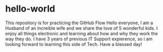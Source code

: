 # hello-world
This repository is for practicing the GitHub Flow
Hello everyone, I am a Husband of an increible wife and we share the love of 5 wonderful kids. I enjoy all things electronic and learning about how and why they work the way they do. I have 3 years of previous IT Support expierence, so i am looking forward to learning this side of Tech. Have a blessed day!
